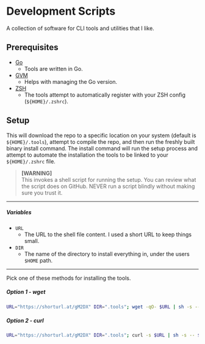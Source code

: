 # Development Scripts

A collection of software for CLI tools and utilities that I like.

## Prerequisites

- [Go](https://formulae.brew.sh/formula/go#default)
  - Tools are written in Go.
- [GVM](https://github.com/moovweb/gvm)
  - Helps with managing the Go version.
- [ZSH](https://github.com/ohmyzsh/ohmyzsh/wiki/Installing-ZSH)
  - The tools attempt to automatically register with your ZSH config (`${HOME}/.zshrc`).

## Setup

This will download the repo to a specific location on your system (default is `${HOME}/.tools`), attempt to compile the repo, and then run the freshly built binary install command. The install command will run the setup process and attempt to automate the installation the tools to be linked to your `${HOME}/.zshrc` file.

> **[WARNING]** <br /> This invokes a shell script for running the setup. You can review what the script does on GitHub. NEVER run a script blindly without making sure you trust it.

---

##### Variables

- `URL`
  - The URL to the shell file content. I used a short URL to keep things small.
- `DIR`
  - The name of the directory to install everything in, under the users `$HOME` path.

---

Pick one of these methods for installing the tools.

##### *Option 1 - wget*

```bash
URL="https://shorturl.at/gM2DX" DIR=".tools"; wget -qO- $URL | sh -s -- $DIR; unset URL DIR;
```

##### *Option 2 - curl*

```bash
URL="https://shorturl.at/gM2DX" DIR=".tools"; curl -s $URL | sh -s -- $DIR; unset URL DIR;
```
